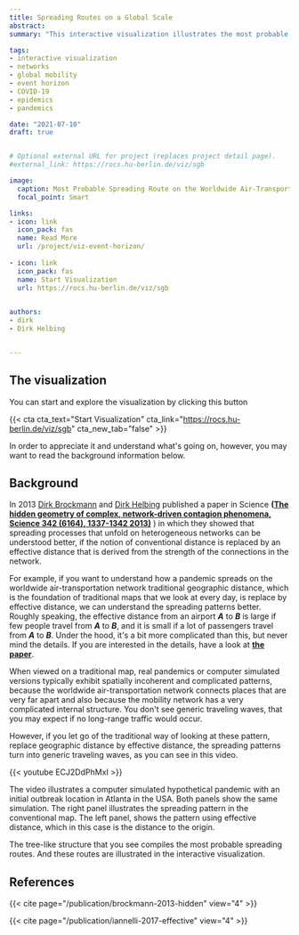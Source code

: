 ```yaml
---
title: Spreading Routes on a Global Scale
abstract: 
summary: "This interactive visualization illustrates the most probable spreading routes of a pandemic with and arbitrary initial outbreak location that you can choose. The visualization implements the ideas of series of papers that introduce and discuss the concept of effective distance in complex, network-driven contagion phenomena."

tags:
- interactive visualization
- networks
- global mobility
- event horizon
- COVID-19
- epidemics
- pandemics

date: "2021-07-10"
draft: true


# Optional external URL for project (replaces project detail page).
#external_link: https://rocs.hu-berlin.de/viz/sgb

image:
  caption: Most Probable Spreading Route on the Worldwide Air-Transportation Network
  focal_point: Smart

links:
- icon: link
  icon_pack: fas
  name: Read More
  url: /project/viz-event-horizon/
  
- icon: link
  icon_pack: fas
  name: Start Visualization
  url: https://rocs.hu-berlin.de/viz/sgb

  
authors:
- dirk
- Dirk Helbing


---
```

## The visualization

You can start and explore the visualization by clicking this button

{{< cta cta_text="Start Visualization" cta_link="https://rocs.hu-berlin.de/viz/sgb" cta_new_tab="false" >}}

In order to appreciate it and understand what's going on, however, you may want to read the background information below.


## Background

In 2013 [Dirk Brockmann](/authors/dirk) and [Dirk Helbing](https://de.wikipedia.org/wiki/Dirk_Helbing) published a paper in Science **([The hidden geometry of complex, network-driven contagion phenomena, Science 342 (6164), 1337-1342
2013)](/publication/brockmann-2013-hidden/)** ) in which they showed that spreading processes that unfold on heterogeneous networks can be understood better, if the notion of conventional distance is replaced by an effective distance that is derived from the strength of the connections in the network. 

For example, if you want to understand how a pandemic spreads on the worldwide air-transportation network traditional geographic distance, which is the foundation of traditional maps that we look at every day, is replace by effective distance, we can understand the spreading patterns better. Roughly speaking, the effective distance from an airport _**A**_ to _**B**_ is large if few people travel from _**A**_ to _**B**_, and it is small if a lot of passengers travel from _**A**_ to _**B**_. Under the hood, it's a bit more complicated than this, but never mind the details. If you are interested in the details, have a look at [**the paper**](/publication/brockmann-2013-hidden/).

When viewed on a traditional map, real pandemics or computer simulated versions typically exhibit spatially incoherent and complicated patterns, because the worldwide air-transportation network connects places that are very far apart and also because the mobility network has a very complicated internal structure. You don't see generic traveling waves, that you may expect if no long-range traffic would occur.

However, if you let go of the traditional way of looking at these pattern, replace geographic distance by effective distance, the spreading patterns turn into generic traveling waves, as you can see in this video.

{{< youtube ECJ2DdPhMxI >}}

The video illustrates a computer simulated hypothetical pandemic with an initial outbreak location in Atlanta in the USA. Both panels show the same simulation. The right panel illustrates the spreading pattern in the conventional map. The left panel, shows the pattern using effective distance, which in this case is the distance to the origin.

The tree-like structure that you see compiles the most probable spreading routes. And these routes are illustrated in the interactive visualization.

## References

{{< cite page="/publication/brockmann-2013-hidden" view="4" >}}

{{< cite page="/publication/iannelli-2017-effective" view="4" >}}
